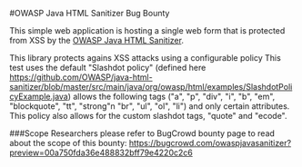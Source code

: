 #OWASP Java HTML Sanitizer Bug Bounty

This simple web application is hosting a single web form that is protected from XSS by the <a href="https://www.owasp.org/index.php/OWASP_Java_HTML_Sanitizer_Project">OWASP Java HTML Sanitizer</a>. 

This library protects agains XSS attacks using a configurable policy This test uses the default "Slashdot policy" (defined here https://github.com/OWASP/java-html-sanitizer/blob/master/src/main/java/org/owasp/html/examples/SlashdotPolicyExample.java) allows the following tags ("a", "p", "div", "i", "b", "em", "blockquote", "tt", "strong"n "br", "ul", "ol", "li") and only certain attributes. This policy also allows for the custom slashdot tags, "quote" and "ecode".


###Scope
Researchers please refer to BugCrowd bounty page to read about the scope of this bounty:
https://bugcrowd.com/owaspjavasanitizer?preview=00a750fda36e488832bff79e4220c2c6


